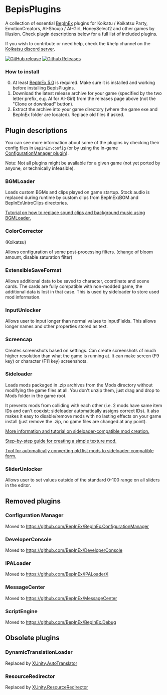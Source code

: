 
# BepisPlugins
A collection of essential [BepInEx](https://github.com/BepInEx/BepInEx) plugins for Koikatu / Koikatsu Party, EmotionCreators, AI-Shoujo / AI-Girl, HoneySelect2 and other games by Illusion. Check plugin descriptions below for a full list of included plugins. 

If you wish to contribute or need help, check the #help channel on the [Koikatsu discord server](https://discord.gg/hevygx6).

[![GitHub release](https://img.shields.io/github/release/bbepis/BepisPlugins.svg?style=for-the-badge)](https://github.com/bbepis/BepisPlugins/releases)
[![Github Releases](https://img.shields.io/github/downloads/bbepis/BepisPlugins/latest/total.svg?style=for-the-badge)](https://github.com/bbepis/BepisPlugins/releases)

### How to install
0. At least [BepInEx 5.0](https://builds.bepis.io/projects/bepinex_be) is required. Make sure it is installed and working before installing BepisPlugins.
1. Download the latest release archive for your game (specified by the two letter prefix, e.g. AI for AI-Girl) from the releases page above (not the "Clone or download" button).
2. Extract the archive into your game directory (where the game exe and BepInEx folder are located). Replace old files if asked.

## Plugin descriptions
You can see more information about some of the plugins by checking their config files in `BepInEx\config` (or by using the in-game [ConfigurationManager plugin](https://github.com/BepInEx/BepInEx.ConfigurationManager)).

Note: Not all plugins might be available for a given game (not yet ported by anyone, or technically infeasible).

### BGMLoader
Loads custom BGMs and clips played on game startup. Stock audio is replaced during runtime by custom clips from BepInEx\BGM and BepInEx\IntroClips directories.

[Tutorial on how to replace sound clips and background music using BGMLoader.](https://github.com/IllusionMods/BepisPlugins/wiki/BGM-Loader)

### ColorCorrector
(Koikatsu)

Allows configuration of some post-processing filters. (change of bloom amount, disable saturation filter)

### ExtensibleSaveFormat
Allows additional data to be saved to character, coordinate and scene cards. The cards are fully compatible with non-modded game, the additional data is lost in that case. This is used by sideloader to store used mod information.

### InputUnlocker
Allows user to input longer than normal values to InputFields. This allows longer names and other properties stored as text.

### Screencap
Creates screenshots based on settings. Can create screenshots of much higher resolution than what the game is running at. It can make screen (F9 key) or character (F11 key) screenshots.

### Sideloader
Loads mods packaged in .zip archives from the Mods directory without modifying the game files at all. You don't unzip them, just drag and drop to Mods folder in the game root.

It prevents mods from colliding with each other (i.e. 2 mods have same item IDs and can't coexist; sideloader automatically assigns correct IDs). It also makes it easy to disable/remove mods with no lasting effects on your game install (just remove the .zip, no game files are changed at any point).

[More information and tutorial on sideloader-compatible mod creation.](https://github.com/IllusionMods/BepisPlugins/wiki/1-Introduction-to-zipmod-format)

[Step-by-step guide for creating a simple texture mod.](https://github.com/IllusionMods/BepisPlugins/wiki/2-How-to-create-a-simple-zipmod)

[Tool for automatically converting old list mods to sideloader-compatible form.](https://github.com/IllusionMods/ZipStudio/releases)

### SliderUnlocker
Allows user to set values outside of the standard 0-100 range on all sliders in the editor.

## Removed plugins
### Configuration Manager
Moved to https://github.com/BepInEx/BepInEx.ConfigurationManager

### DeveloperConsole
Moved to https://github.com/BepInEx/DeveloperConsole

### IPALoader
Moved to https://github.com/BepInEx/IPALoaderX

### MessageCenter
Moved to https://github.com/BepInEx/MessageCenter

### ScriptEngine
Moved to https://github.com/BepInEx/BepInEx.Debug

## Obsolete plugins
### DynamicTranslationLoader
Replaced by [XUnity.AutoTranslator](https://github.com/bbepis/XUnity.AutoTranslator)

### ResourceRedirector
Replaced by [XUnity.ResourceRedirector](https://github.com/bbepis/XUnity.AutoTranslator)
